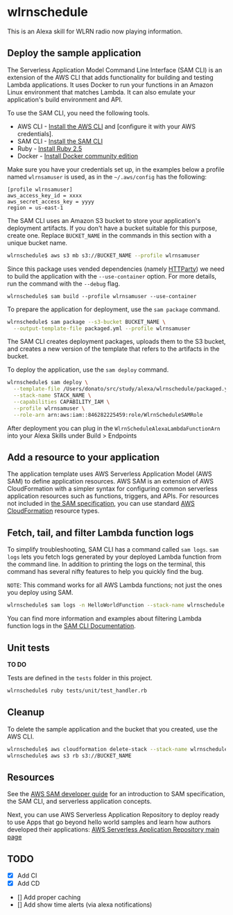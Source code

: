 # wlrnschedule

This is an Alexa skill for WLRN radio now playing information.

## Deploy the sample application

The Serverless Application Model Command Line Interface (SAM CLI) is an extension of the AWS CLI that adds functionality for building and testing Lambda applications. It uses Docker to run your functions in an Amazon Linux environment that matches Lambda. It can also emulate your application's build environment and API.

To use the SAM CLI, you need the following tools.

- AWS CLI - [Install the AWS CLI](https://docs.aws.amazon.com/cli/latest/userguide/cli-chap-install.html) and [configure it with your AWS credentials].
- SAM CLI - [Install the SAM CLI](https://docs.aws.amazon.com/serverless-application-model/latest/developerguide/serverless-sam-cli-install.html)
- Ruby - [Install Ruby 2.5](https://www.ruby-lang.org/en/documentation/installation/)
- Docker - [Install Docker community edition](https://hub.docker.com/search/?type=edition&offering=community)

Make sure you have your credentials set up, in the examples below a profile named `wlrnsamuser` is used, as in the `~/.aws/config` has the following:

```
[profile wlrnsamuser]
aws_access_key_id = xxxx
aws_secret_access_key = yyyy
region = us-east-1
```

The SAM CLI uses an Amazon S3 bucket to store your application's deployment artifacts. If you don't have a bucket suitable for this purpose, create one. Replace `BUCKET_NAME` in the commands in this section with a unique bucket name.

```bash
wlrnschedule$ aws s3 mb s3://BUCKET_NAME --profile wlrnsamuser
```

Since this package uses vended dependencies (namely [HTTParty](https://github.com/jnunemaker/httparty)) we need to build the application with the `--use-container` option. For more details, run the command with the `--debug` flag.

```
wlrnschedule$ sam build --profile wlrnsamuser --use-container
```

To prepare the application for deployment, use the `sam package` command.

```bash
wlrnschedule$ sam package --s3-bucket BUCKET_NAME \
  --output-template-file packaged.yml --profile wlrnsamuser
```

The SAM CLI creates deployment packages, uploads them to the S3 bucket, and creates a new version of the template that refers to the artifacts in the bucket.

To deploy the application, use the `sam deploy` command.

```bash
wlrnschedule$ sam deploy \
  --template-file /Users/donato/src/study/alexa/wlrnschedule/packaged.yml \
  --stack-name STACK_NAME \
  --capabilities CAPABILITY_IAM \
  --profile wlrnsamuser \
  --role-arn arn:aws:iam::846282225459:role/WlrnScheduleSAMRole
```

After deployment you can plug in the `WlrnScheduleAlexaLambdaFunctionArn` into your Alexa Skills under Build > Endpoints

## Add a resource to your application

The application template uses AWS Serverless Application Model (AWS SAM) to define application resources. AWS SAM is an extension of AWS CloudFormation with a simpler syntax for configuring common serverless application resources such as functions, triggers, and APIs. For resources not included in [the SAM specification](https://github.com/awslabs/serverless-application-model/blob/master/versions/2016-10-31.md), you can use standard [AWS CloudFormation](https://docs.aws.amazon.com/AWSCloudFormation/latest/UserGuide/aws-template-resource-type-ref.html) resource types.

## Fetch, tail, and filter Lambda function logs

To simplify troubleshooting, SAM CLI has a command called `sam logs`. `sam logs` lets you fetch logs generated by your deployed Lambda function from the command line. In addition to printing the logs on the terminal, this command has several nifty features to help you quickly find the bug.

`NOTE`: This command works for all AWS Lambda functions; not just the ones you deploy using SAM.

```bash
wlrnschedule$ sam logs -n HelloWorldFunction --stack-name wlrnschedule --tail
```

You can find more information and examples about filtering Lambda function logs in the [SAM CLI Documentation](https://docs.aws.amazon.com/serverless-application-model/latest/developerguide/serverless-sam-cli-logging.html).

## Unit tests

**TO DO**

Tests are defined in the `tests` folder in this project.

```bash
wlrnschedule$ ruby tests/unit/test_handler.rb
```

## Cleanup

To delete the sample application and the bucket that you created, use the AWS CLI.

```bash
wlrnschedule$ aws cloudformation delete-stack --stack-name wlrnschedule
wlrnschedule$ aws s3 rb s3://BUCKET_NAME
```

## Resources

See the [AWS SAM developer guide](https://docs.aws.amazon.com/serverless-application-model/latest/developerguide/what-is-sam.html) for an introduction to SAM specification, the SAM CLI, and serverless application concepts.

Next, you can use AWS Serverless Application Repository to deploy ready to use Apps that go beyond hello world samples and learn how authors developed their applications: [AWS Serverless Application Repository main page](https://aws.amazon.com/serverless/serverlessrepo/)

## TODO

- [x] Add CI
- [x] Add CD
- [] Add proper caching
- [] Add show time alerts (via alexa notifications)
